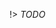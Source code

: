 !> _TODO_

<!-- 
?> 本章节将会涉及到变量类型及函数回调，都是一些特别基础的知识  
在这里不会做基础讲解，如果你至少要对一门编程语言有相关程度的认知，可以继续往下看

## 账号实例

在上一章节，我们介绍了如何编写自己的第一个插件

在插件加载后 kokkoro 去调用了 `enable` 函数，去执行 `bot` 对象的 `on` 方法

那个那个，bot 到底是什么呀？~~（哈？你问我干嘛，打出来看看不就知道了嘛！）~~

``` javascript
function enable(bot) {
  console.log(bot);

  bot.on('message.group', listener);
}
```

你可能看不懂这里面的大部分字段，但是下面的这些属性，就算我不写注释你一定知道代表着什么

``` shell
bot {
  nickname: 'kokkoro',
  age: 12,
  sex: 'female',
  uin: 437402067,
  ...
}
```

没错，你已经猜到了，属性 bot 正是你所登录账号的实例对象，有着各种各样的方法及参数

## 消息事件

而 `bot.on()` 便是监听事件消息的方法，可接收 `<event>` 与 `<callback>` 两个参数

刚刚编写的 hello 插件只监听了 `message.private` 事件，所以只会在私聊时执行对应逻辑

?> 事件有很多很多，`消息接收` 只是其中之一  
其它比较常见的例如 `新人入群`、`塞口球` 甚至是 `戳一戳` 都有相关事件  
在这里，你可以制作各种各样有趣的插件，能让 kokkoro 变得更加强大 o((>ω< ))o

例如我们刚刚使用到的是消息事件，共有以下三种：

``` javascript
// 全部消息事件
bot.on('message', event => console.log(event));
// 群组消息事件
bot.on('message.group', event => console.log(event));
// 私聊消息事件
bot.on('message.private', event => console.log(event));
```

我们可以看到，在 `bot.on` 的回调函数中，能够接收到一个 `event` 对象

不同之前介绍的 `bot` 与 `enable` ，在一般插件开发中，对于 `event` 使用是 **最为频繁** 的

> 更多 oicq 消息事件可查看：https://github.com/takayama-lily/oicq/wiki/92.%E4%BA%8B%E4%BB%B6%E6%96%87%E6%A1%A3

## 消息对象

为什么说 `event` 的使用及其频繁？

其实 `event` 参数，正是事件监听的 **事件消息对象**

``` javascript
function listener (event) {
  event.raw_message === '你好' && event.reply(`你好呀`);
}
```

回顾之前编写的代码，我们使用了 `event` 对象里的 `raw_message` 属性与 `reply` 方法

属性 `raw_message` 是接收到的消息文本，方法 `reply` 则是引用来源回复（私信和群聊都可使用）

> 远不止如此，它里面还有着大量你用得到的属性与方法  
例如我们监听消息事件，除了文本字段，对方的 qq 号或群号，及账号相关资料全都可以获取

- 想要做自定义收发消息
  + 你就要获取 bot 收到的文本字段
- 想要做新人入群的欢迎致辞
  + 你就要得到新成员的 qq 及其它信息
- 或者是想做一个戳一戳掉落卡片的收集游戏
  + 你就必须要知道是谁戳了谁
- 还是说部分功能仅希望管理和群主才能使用
  + 你就要判断对方的群身份做相应处理

所以 `event` 才显得如此重要，你想要的在这里都能找到 (\*/ω＼\*)

## 代码规范

天の声：“yuki yuki，听你这么一说，我完全懂了”  
yuki：“啊？懂...懂什么哦？”

天の声：“当我需要用到某个插件，在去启用的时候，kokkoro 就帮我调用了插件里面的 `enable` 方法”  
yuki：“唔姆，是这样的，因为启用插件是统一的固定操作，所以方法名 **不能修改**”

天の声：“那么在这个时候，我可以编写执行 `bot.on()` 方法，去监听我想要得到的 **任何消息**”  
yuki：“是哦，消息事件没有你收不到，只有你想不到，目前来说足够满足日常使用”

天の声：“也就是说...（敲代码中）”  
yuki：“嗯？（察觉）”

``` javascript
export function enable(bot) {
  bot.on('message', event => {
    const { raw_message, reply } = event;

    if (raw_message === '你好') {
      reply(`你好呀`);
    }
  });
}
```

天の声：“蒋蒋~我把 hello 代码优化了亿下，怎么样？是不是比你一开始写的要好多了？”  
yuki：“蛤？！”

![shine](../images/emoji/shine.jpg ':size=200')

你现在这样写会**直接报错**，而且这段代码因为使用了解构赋值和箭头函数会导致各种各样的问题

!> 尽量避免将 **逻辑代码** 直接写到 `enable`、`disable` 方法里  
为什么说是尽量避免，而不是严格禁止？ ~~你非要写我也拦不住啊，而且这样并不会有编译错误~~

不要仅看了前面一点内容就开始急于编写代码

确实，如果你有编程经验，甚至熟悉 js 的话，你现在完全可以独立写出自己的插件

但是在这之前，请务必完整看完插件的 [生命周期](/develop/liftcycle)，在了解整套体系之后，在写也不迟 -->